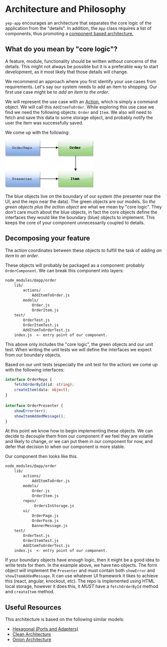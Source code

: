 # Architecture and Philosophy

`yep-app` encourages an architecture that separates the core logic of the application from the "details". In addition, the `App` class requires a list of components, thus promoting a [component based architecture.](https://msdn.microsoft.com/en-us/library/ee658117.aspx#ComponentBasedStyle)

## What do you mean by "core logic"?
A feature, module, functionality should be written without concerns of the details. This might not always be possible but it is a preferable way to start development, as it most likely that those details will change.

We recommend an approach where you first identify your use cases from requirements. Let's say our system needs to add an item to shopping. Our first use case might be to *add an item to the order*.

We will represent the use case with an [Action](./app-actions-and-events.md), which is simply a command object. We will call this `AddItemToOrder`. While exploring this use case we find we need the following objects: `Order` and `Item`. We also will need to fetch and save this data to some storage object, and probably notify the user the item was successfully saved.

We come up with the following:

![enter image description here](./images/order-model.png)

The blue objects live on the boundary of our system (the presenter near the UI, and the repo near the data). The green objects are our models. So *the green objects plus the action object* are what we mean by "core logic". They don't care much about the blue objects, in fact the core objects define the interfaces they would like the boundary (blue) objects to implement. This keeps the core of your component unnecessarily coupled to details.

## Decomposing your feature

The action coordinates between these objects to fulfill the task of *adding an item to an order*.

These objects will probably be packaged as a component: probably `OrderComponent`. We can break this component into layers:
```
node_modules/@app/order
    lib/
        actions/
            AddItemToOrder.js
        models/
            Order.js
            OrderItem.js
    test/
        OrderTest.js
        OrderItemTest.js
        AddItemToOrderTest.js
    index.js  <- entry point of our component.
```

This above only includes the "core logic", the green objects and our unit test. When writing the unit tests we will define the interfaces we expect from our boundary objects.

Based on our unit tests (especially the unit test for the action) we come up with the following interfaces:

```typescript
interface OrderRepo {
    fetchOrderById(id: string);
    createItem(data: object);
}

interface OrderPresenter {
    showError(err);
    showItemAddedMessage();
}
```

At this point we know how to begin implementing these objects.
We can decide to decouple them from our component if we feel they are volatile and likely to change, or we can put them in our component for now, and defer that decision to when our component is more stable.

Our component then looks like this.

```
node_modules/@app/order
    lib/
        actions/
            AddItemToOrder.js
        models/
            Order.js
            OrderItem.js
        repos/
             OrdersInStorage.js
        ui/
            OrderPage.js
            OrderForm.js
            BannerMessage.js
    test/
        OrderTest.js
        OrderItemTest.js
        AddItemToOrderTest.js
    index.js  <- entry point of our component.
```

If your boundary objects have enough logic, then it might be a good idea to write tests for them. In the example above, we have two objects. The form object will implement the `Presenter` and must contain both `showError` and `showItemAddedMessage`. It can use whatever UI framework it likes to achieve this (react, angular, knockout, etc).
The repo is implemented using HTML local storage, however it does this, it *MUST* have a `fetchOrderById` method and `createItem` method.

## Useful Resources
This architecture is based on the following similar models:

- [Hexagonal (Ports and Adapters)](http://alistair.cockburn.us/Hexagonal+architecture)
- [Clean Architecture](https://blog.8thlight.com/uncle-bob/2012/08/13/the-clean-architecture.html)
- [Onion Architecture](http://jeffreypalermo.com/blog/the-onion-architecture-part-1/)

